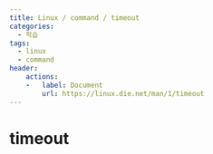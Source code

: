```yaml
---
title: Linux / command / timeout
categories: 
  - 학습
tags: 
  - linux
  - command
header:  
    actions:
    -   label: Document
        url: https://linux.die.net/man/1/timeout
---
```

# timeout

<!--stackedit_data:
eyJoaXN0b3J5IjpbMTE1ODc1NjA1OV19
-->